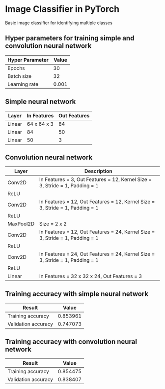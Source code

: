 # Image Classifier in PyTorch

Basic image classifier for identifying multiple classes

## Hyper parameters for training simple and convolution neural network
| Hyper Parameter  | Value |
| ------------- | ------------- |
| Epochs  | 30  |
| Batch size  | 32  |
| Learning rate | 0.001 |

## Simple neural network
| Layer  | In Features | Out Features |
| ------------- | ------------- | ------------- |
| Linear  | 64 x 64 x 3  | 84 |
| Linear  | 84  | 50 |
| Linear | 50 | 3 |

## Convolution neural network
| Layer  | Description |
| ------------- | ------------- | 
| Conv2D  | In Features = 3, Out Features = 12, Kernel Size = 3, Stride = 1, Padding = 1  |
| ReLU  |   | 
| Conv2D  | In Features = 12, Out Features = 12, Kernel Size = 3, Stride = 1, Padding = 1  |
| ReLU  |   | 
| MaxPool2D | Size = 2 x 2 |
| Conv2D  | In Features = 12, Out Features = 24, Kernel Size = 3, Stride = 1, Padding = 1  |
| ReLU  |   | 
| Conv2D  | In Features = 24, Out Features = 24, Kernel Size = 3, Stride = 1, Padding = 1  |
| ReLU  |   | 
| Linear | In Features = 32 x 32 x 24, Out Features = 3 |

## Training accuracy with simple neural network

| Result  | Value |
| ------------- | ------------- |
| Training accuracy  | 0.853961  |
| Validation accuracy  | 0.747073  |


## Training accuracy with convolution neural network

| Result  | Value |
| ------------- | ------------- |
| Training accuracy  | 0.854475  |
| Validation accuracy  | 0.838407  |

